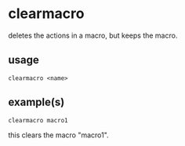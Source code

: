 # clearmacro

deletes the actions in a macro, but keeps the macro.

## usage

```
clearmacro <name>
```

## example(s)

```
clearmacro macro1
```

this clears the macro "macro1".
